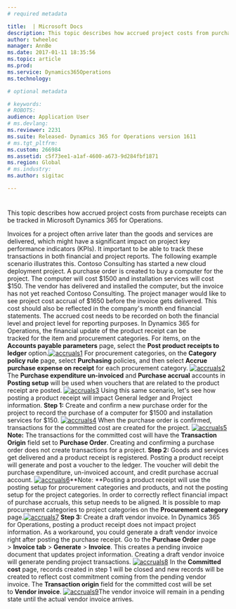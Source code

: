 ```yaml
---
# required metadata

title:  | Microsoft Docs
description: This topic describes how accrued project costs from purchase receipts can be tracked in Microsoft Dynamics 365 for Operations. 
author: twheeloc
manager: AnnBe
ms.date: 2017-01-11 18:35:56
ms.topic: article
ms.prod: 
ms.service: Dynamics365Operations
ms.technology: 

# optional metadata

# keywords: 
# ROBOTS: 
audience: Application User
# ms.devlang: 
ms.reviewer: 2231
ms.suite: Released- Dynamics 365 for Operations version 1611
# ms.tgt_pltfrm: 
ms.custom: 266984
ms.assetid: c5f73ee1-a1af-4600-a673-9d284fbf1871
ms.region: Global
# ms.industry: 
ms.author: sigitac

---
```


# 

This topic describes how accrued project costs from purchase receipts can be tracked in Microsoft Dynamics 365 for Operations. 

Invoices for a project often arrive later than the goods and services are delivered, which might have a significant impact on project key performance indicators (KPIs). It important to be able to track these transactions in both financial and project reports. The following example scenario illustrates this. Contoso Consulting has started a new cloud deployment project. A purchase order is created to buy a computer for the project. The computer will cost $1500 and installation services will cost $150. The vendor has delivered and installed the computer, but the invoice has not yet reached Contoso Consulting. The project manager would like to see project cost accrual of $1650 before the invoice gets delivered. This cost should also be reflected in the company's month end financial statements. The accrued cost needs to be recorded on both the financial level and project level for reporting purposes. In Dynamics 365 for Operations, the financial update of the product receipt can be tracked for the item and procurement categories. For items, on the **Accounts payable parameters** page, select the **Post product receipts to ledger** option.[![accruals1](./media/accruals1-1024x409.png)](./media/accruals1.png) For procurement categories, on the **Category policy rule** page, select **Purchasing** policies, and then select **Accrue purchase expense on receipt** for each procurement category. [![accruals2](./media/accruals2-1024x569.png)](./media/accruals2.png) The **Purchase expenditure un-invoiced** and **Purchase accrual** accounts in **Posting setup** will be used when vouchers that are related to the product receipt are posted. [![accruals3](./media/accruals3-1024x429.png)](./media/accruals3.png) Using this same scenario, let's see how posting a product receipt will impact General ledger and Project information. **Step 1:** Create and confirm a new purchase order for the project to record the purchase of a computer for $1500 and installation services for $150. [![accruals4](./media/accruals4-1024x497.png)](./media/accruals4.png) When the purchase order is confirmed, transactions for the committed cost are created for the project. [![accruals5](./media/accruals5-1024x219.png)](./media/accruals5.png) **Note:** The transactions for the committed cost will have the **Transaction Origin** field set to **Purchase Order**. Creating and confirming a purchase order does not create transactions for a project. **Step 2:** Goods and services get delivered and a product receipt is registered. Posting a product receipt will generate and post a voucher to the ledger. The voucher will debit the purchase expenditure, un-invoiced account, and credit purchase accrual account. [![accruals6](./media/accruals6-1024x214.png)](./media/accruals6.png)**Note: **Posting a product receipt will use the posting setup for procurement categories and products, and not the posting setup for the project categories. In order to correctly reflect financial impact of purchase accruals, this setup needs to be aligned. It is possible to map procurement categories to project categories on the **Procurement category** page.[![accruals7](./media/accruals7-1024x390.png)](./media/accruals7.png) **Step 3:** Create a draft vendor invoice. In Dynamics 365 for Operations, posting a product receipt does not impact project information. As a workaround, you could generate a draft vendor invoice right after posting the purchase receipt. Go to the **Purchase Order** page &gt; **Invoice tab** &gt; **Generate** &gt; **Invoice**. This creates a pending invoice document that updates project information. Creating a draft vendor invoice will generate pending project transactions. [![accruals8](./media/accruals8-1024x225.png)](./media/accruals8.png) In the **Committed cost** page, records created in step 1 will be closed and new records will be created to reflect cost commitment coming from the pending vendor invoice. The **Transaction origin** field for the committed cost will be set to **Vendor invoice**. [![accruals9](./media/accruals9-1024x200.png)](./media/accruals9.png)The vendor invoice will remain in a pending state until the actual vendor invoice arrives.

